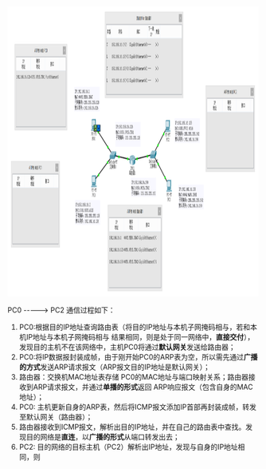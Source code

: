 <div align=left><img width="900" height="580" src="./test-images/IP协议转发过程.PNG"/></div> 

PC0 -----> PC2 通信过程如下：
1. PC0:根据目的IP地址查询路由表（将目的IP地址与本机子网掩码相与，若和本机IP地址与本机子网掩码相与 结果相同，则是处于同一网络中，**直接交付**），发现目的主机不在该网络中，主机PC0将通过**默认网关**发送给路由器；
2. PC0:将IP数据报封装成帧，由于刚开始PC0的ARP表为空，所以需先通过**广播的方式**发送ARP请求报文（ARP报文目的IP地址是默认网关）；
3. 路由器：交换机MAC地址表存储 PC0的MAC地址与端口映射关系；路由器接收到ARP请求报文，并通过**单播的形式**返回 ARP响应报文（包含自身的MAC地址）；
4. PC0: 主机更新自身的ARP表，然后将ICMP报文添加IP首部再封装成帧，转发至默认网关（路由器）；
5. 路由器接收到ICMP报文，解析出目的IP地址，并在自己的路由表中查找。发现目的网络是**直连**，以**广播的形式**从端口转发出去；
6. PC2: 目的网络的目标主机（PC2）解析出IP地址，发现与自身的IP地址相同，则